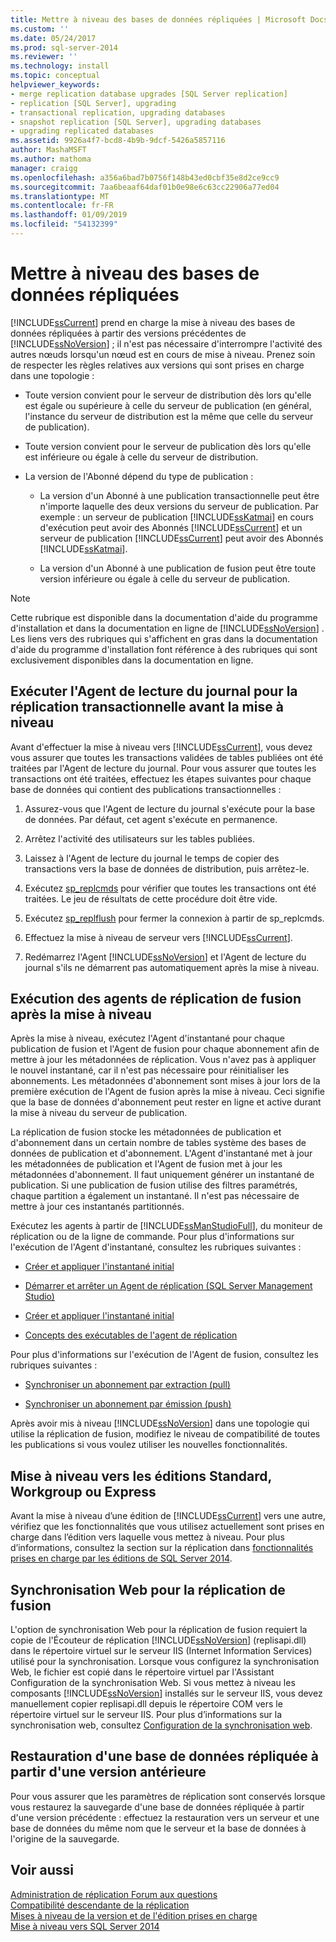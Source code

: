 ```yaml
---
title: Mettre à niveau des bases de données répliquées | Microsoft Docs
ms.custom: ''
ms.date: 05/24/2017
ms.prod: sql-server-2014
ms.reviewer: ''
ms.technology: install
ms.topic: conceptual
helpviewer_keywords:
- merge replication database upgrades [SQL Server replication]
- replication [SQL Server], upgrading
- transactional replication, upgrading databases
- snapshot replication [SQL Server], upgrading databases
- upgrading replicated databases
ms.assetid: 9926a4f7-bcd8-4b9b-9dcf-5426a5857116
author: MashaMSFT
ms.author: mathoma
manager: craigg
ms.openlocfilehash: a356a6bad7b0756f148b43ed0cbf35e8d2ce9cc9
ms.sourcegitcommit: 7aa6beaaf64daf01b0e98e6c63cc22906a77ed04
ms.translationtype: MT
ms.contentlocale: fr-FR
ms.lasthandoff: 01/09/2019
ms.locfileid: "54132399"
---
```

# <a name="upgrade-replicated-databases"></a>Mettre à niveau des bases de données répliquées
  [!INCLUDE[ssCurrent](../../includes/sscurrent-md.md)] prend en charge la mise à niveau des bases de données répliquées à partir des versions précédentes de [!INCLUDE[ssNoVersion](../../includes/ssnoversion-md.md)] ; il n'est pas nécessaire d'interrompre l'activité des autres nœuds lorsqu'un nœud est en cours de mise à niveau. Prenez soin de respecter les règles relatives aux versions qui sont prises en charge dans une topologie :  
  
-   Toute version convient pour le serveur de distribution dès lors qu'elle est égale ou supérieure à celle du serveur de publication (en général, l'instance du serveur de distribution est la même que celle du serveur de publication).  
  
-   Toute version convient pour le serveur de publication dès lors qu'elle est inférieure ou égale à celle du serveur de distribution.  
  
-   La version de l'Abonné dépend du type de publication :  
  
    -   La version d'un Abonné à une publication transactionnelle peut être n'importe laquelle des deux versions du serveur de publication. Par exemple : un serveur de publication [!INCLUDE[ssKatmai](../../includes/sskatmai-md.md)] en cours d'exécution peut avoir des Abonnés [!INCLUDE[ssCurrent](../../includes/sscurrent-md.md)] et un serveur de publication [!INCLUDE[ssCurrent](../../includes/sscurrent-md.md)] peut avoir des Abonnés [!INCLUDE[ssKatmai](../../includes/sskatmai-md.md)].  
  
    -   La version d'un Abonné à une publication de fusion peut être toute version inférieure ou égale à celle du serveur de publication.  
  
> [!NOTE]  
>  Cette rubrique est disponible dans la documentation d'aide du programme d'installation et dans la documentation en ligne de [!INCLUDE[ssNoVersion](../../includes/ssnoversion-md.md)] . Les liens vers des rubriques qui s'affichent en gras dans la documentation d'aide du programme d'installation font référence à des rubriques qui sont exclusivement disponibles dans la documentation en ligne.  
  
## <a name="run-the-log-reader-agent-for-transactional-replication-before-upgrade"></a>Exécuter l'Agent de lecture du journal pour la réplication transactionnelle avant la mise à niveau  
 Avant d'effectuer la mise à niveau vers [!INCLUDE[ssCurrent](../../includes/sscurrent-md.md)], vous devez vous assurer que toutes les transactions validées de tables publiées ont été traitées par l'Agent de lecture du journal. Pour vous assurer que toutes les transactions ont été traitées, effectuez les étapes suivantes pour chaque base de données qui contient des publications transactionnelles :  
  
1.  Assurez-vous que l'Agent de lecture du journal s'exécute pour la base de données. Par défaut, cet agent s'exécute en permanence.  
  
2.  Arrêtez l'activité des utilisateurs sur les tables publiées.  
  
3.  Laissez à l'Agent de lecture du journal le temps de copier des transactions vers la base de données de distribution, puis arrêtez-le.  
  
4.  Exécutez [sp_replcmds](/sql/relational-databases/system-stored-procedures/sp-replcmds-transact-sql) pour vérifier que toutes les transactions ont été traitées. Le jeu de résultats de cette procédure doit être vide.  
  
5.  Exécutez [sp_replflush](/sql/relational-databases/system-stored-procedures/sp-replflush-transact-sql) pour fermer la connexion à partir de sp_replcmds.  
  
6.  Effectuez la mise à niveau de serveur vers [!INCLUDE[ssCurrent](../../includes/sscurrent-md.md)].  
  
7.  Redémarrez l'Agent [!INCLUDE[ssNoVersion](../../includes/ssnoversion-md.md)] et l'Agent de lecture du journal s'ils ne démarrent pas automatiquement après la mise à niveau.  
  
## <a name="run-agents-for-merge-replication-after-upgrade"></a>Exécution des agents de réplication de fusion après la mise à niveau  
 Après la mise à niveau, exécutez l'Agent d'instantané pour chaque publication de fusion et l'Agent de fusion pour chaque abonnement afin de mettre à jour les métadonnées de réplication. Vous n'avez pas à appliquer le nouvel instantané, car il n'est pas nécessaire pour réinitialiser les abonnements. Les métadonnées d'abonnement sont mises à jour lors de la première exécution de l'Agent de fusion après la mise à niveau. Ceci signifie que la base de données d'abonnement peut rester en ligne et active durant la mise à niveau du serveur de publication.  
  
 La réplication de fusion stocke les métadonnées de publication et d'abonnement dans un certain nombre de tables système des bases de données de publication et d'abonnement. L'Agent d'instantané met à jour les métadonnées de publication et l'Agent de fusion met à jour les métadonnées d'abonnement. Il faut uniquement générer un instantané de publication. Si une publication de fusion utilise des filtres paramétrés, chaque partition a également un instantané. Il n'est pas nécessaire de mettre à jour ces instantanés partitionnés.  
  
 Exécutez les agents à partir de [!INCLUDE[ssManStudioFull](../../includes/ssmanstudiofull-md.md)], du moniteur de réplication ou de la ligne de commande. Pour plus d'informations sur l'exécution de l'Agent d'instantané, consultez les rubriques suivantes :  
  
-   [Créer et appliquer l'instantané initial](../../../2014/relational-databases/replication/create-and-apply-the-initial-snapshot.md)  
  
-   [Démarrer et arrêter un Agent de réplication &#40;SQL Server Management Studio&#41;](../../relational-databases/replication/agents/start-and-stop-a-replication-agent-sql-server-management-studio.md)  
  
-   [Créer et appliquer l'instantané initial](../../../2014/relational-databases/replication/create-and-apply-the-initial-snapshot.md)  
  
-   [Concepts des exécutables de l'agent de réplication](../../../2014/relational-databases/replication/concepts/replication-agent-executables-concepts.md)  
  
 Pour plus d'informations sur l'exécution de l'Agent de fusion, consultez les rubriques suivantes :  
  
-   [Synchroniser un abonnement par extraction (pull)](../../../2014/relational-databases/replication/synchronize-a-pull-subscription.md)  
  
-   [Synchroniser un abonnement par émission (push)](../../../2014/relational-databases/replication/synchronize-a-push-subscription.md)  
  
 Après avoir mis à niveau [!INCLUDE[ssNoVersion](../../includes/ssnoversion-md.md)] dans une topologie qui utilise la réplication de fusion, modifiez le niveau de compatibilité de toutes les publications si vous voulez utiliser les nouvelles fonctionnalités.  
  
## <a name="upgrading-to-standard-workgroup-or-express-editions"></a>Mise à niveau vers les éditions Standard, Workgroup ou Express  
 Avant la mise à niveau d’une édition de [!INCLUDE[ssCurrent](../../includes/sscurrent-md.md)] vers une autre, vérifiez que les fonctionnalités que vous utilisez actuellement sont prises en charge dans l’édition vers laquelle vous mettez à niveau. Pour plus d’informations, consultez la section sur la réplication dans [fonctionnalités prises en charge par les éditions de SQL Server 2014](../../../2014/getting-started/features-supported-by-the-editions-of-sql-server-2014.md).  
  
## <a name="web-synchronization-for-merge-replication"></a>Synchronisation Web pour la réplication de fusion  
 L'option de synchronisation Web pour la réplication de fusion requiert la copie de l'Écouteur de réplication [!INCLUDE[ssNoVersion](../../includes/ssnoversion-md.md)] (replisapi.dll) dans le répertoire virtuel sur le serveur IIS (Internet Information Services) utilisé pour la synchronisation. Lorsque vous configurez la synchronisation Web, le fichier est copié dans le répertoire virtuel par l'Assistant Configuration de la synchronisation Web. Si vous mettez à niveau les composants [!INCLUDE[ssNoVersion](../../includes/ssnoversion-md.md)] installés sur le serveur IIS, vous devez manuellement copier replisapi.dll depuis le répertoire COM vers le répertoire virtuel sur le serveur IIS. Pour plus d’informations sur la synchronisation web, consultez [Configuration de la synchronisation web](../../../2014/relational-databases/replication/configure-web-synchronization.md).  
  
## <a name="restoring-a-replicated-database-from-an-earlier-version"></a>Restauration d'une base de données répliquée à partir d'une version antérieure  
 Pour vous assurer que les paramètres de réplication sont conservés lorsque vous restaurez la sauvegarde d'une base de données répliquée à partir d'une version précédente : effectuez la restauration vers un serveur et une base de données du même nom que le serveur et la base de données à l'origine de la sauvegarde.  
  
## <a name="see-also"></a>Voir aussi  
 [Administration de réplication Forum aux questions](../../relational-databases/replication/administration/frequently-asked-questions-for-replication-administrators.md)   
 [Compatibilité descendante de la réplication](../../../2014/relational-databases/replication/replication-backward-compatibility.md)   
 [Mises à niveau de la version et de l'édition prises en charge](../../database-engine/install-windows/supported-version-and-edition-upgrades.md)   
 [Mise à niveau vers SQL Server 2014](upgrade-sql-server.md)  
  
  
